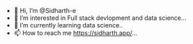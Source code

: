 - 👋 Hi, I’m @Sidharth-e
- 👀 I’m interested in Full stack devlopment and data science...
- 🌱 I’m currently learning data science..
- 📫 How to reach me https://sidharth.app/...
